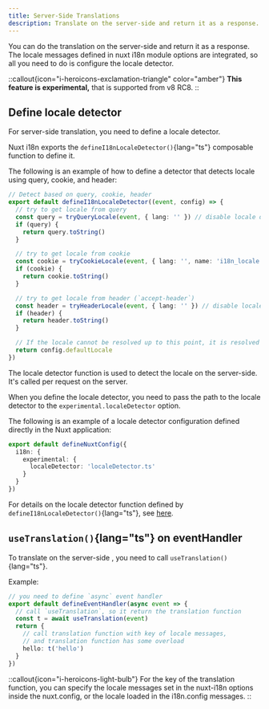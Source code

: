 ```yaml
---
title: Server-Side Translations
description: Translate on the server-side and return it as a response.
---
```


You can do the translation on the server-side and return it as a response. The locale messages defined in nuxt i18n module options are integrated, so all you need to do is configure the locale detector.

::callout{icon="i-heroicons-exclamation-triangle" color="amber"}
**This feature is experimental,** that is supported from v8 RC8.
::

## Define locale detector

For server-side translation, you need to define a locale detector.

Nuxt i18n exports the `defineI18nLocaleDetector()`{lang="ts"} composable function to define it.

The following is an example of how to define a detector that detects locale using query, cookie, and header:

```ts [i18n/localeDetector.ts]
// Detect based on query, cookie, header
export default defineI18nLocaleDetector((event, config) => {
  // try to get locale from query
  const query = tryQueryLocale(event, { lang: '' }) // disable locale default value with `lang` option
  if (query) {
    return query.toString()
  }

  // try to get locale from cookie
  const cookie = tryCookieLocale(event, { lang: '', name: 'i18n_locale' }) // disable locale default value with `lang` option
  if (cookie) {
    return cookie.toString()
  }

  // try to get locale from header (`accept-header`)
  const header = tryHeaderLocale(event, { lang: '' }) // disable locale default value with `lang` option
  if (header) {
    return header.toString()
  }

  // If the locale cannot be resolved up to this point, it is resolved with the value `defaultLocale` of the locale config passed to the function
  return config.defaultLocale
})
```

The locale detector function is used to detect the locale on the server-side. It's called per request on the server.

When you define the locale detector, you need to pass the path to the locale detector to the `experimental.localeDetector` option.

The following is an example of a locale detector configuration defined directly in the Nuxt application:

```ts [nuxt.config.ts]
export default defineNuxtConfig({
  i18n: {
    experimental: {
      localeDetector: 'localeDetector.ts'
    }
  }
})
```

For details on the locale detector function defined by `defineI18nLocaleDetector()`{lang="ts"}, see [here](/docs/api#definei18nlocaledetector).

## `useTranslation()`{lang="ts"} on eventHandler

To translate on the server-side , you need to call `useTranslation()`{lang="ts"}.

Example:

```ts
// you need to define `async` event handler
export default defineEventHandler(async event => {
  // call `useTranslation`, so it return the translation function
  const t = await useTranslation(event)
  return {
    // call translation function with key of locale messages,
    // and translation function has some overload
    hello: t('hello')
  }
})
```

::callout{icon="i-heroicons-light-bulb"}
For the key of the translation function, you can specify the locale messages set in the nuxt-i18n options inside the nuxt.config, or the locale loaded in the i18n.config messages.
::
